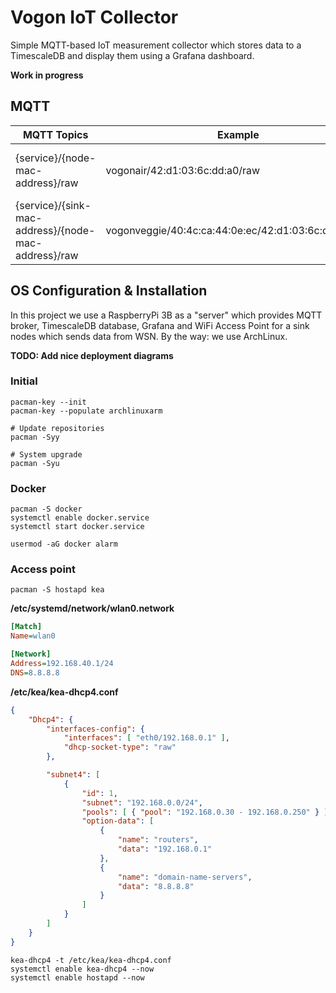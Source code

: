# Vogon IoT Collector

Simple MQTT-based IoT measurement collector which stores data to a TimescaleDB and display them using a Grafana
dashboard.

**Work in progress**

## MQTT

| MQTT Topics                                         | Example                                             | Description                |
|-----------------------------------------------------|-----------------------------------------------------|----------------------------|
| {service}/{node-mac-address}/raw                    | vogonair/42:d1:03:6c:dd:a0/raw                      | Raw collector without sink |
| {service}/{sink-mac-address}/{node-mac-address}/raw | vogonveggie/40:4c:ca:44:0e:ec/42:d1:03:6c:dd:a0/raw | Raw collector with sink    |

## OS Configuration & Installation

In this project we use a RaspberryPi 3B as a "server" which provides MQTT broker, TimescaleDB database, Grafana and
WiFi Access Point for a sink nodes which sends data from WSN. By the way: we use ArchLinux.

**TODO: Add nice deployment diagrams**

### Initial

```shell
pacman-key --init
pacman-key --populate archlinuxarm

# Update repositories
pacman -Syy

# System upgrade
pacman -Syu
```

### Docker

```shell
pacman -S docker
systemctl enable docker.service
systemctl start docker.service

usermod -aG docker alarm
```

### Access point

```shell
pacman -S hostapd kea
```

**/etc/systemd/network/wlan0.network**

```ini
[Match]
Name=wlan0

[Network]
Address=192.168.40.1/24
DNS=8.8.8.8
```

**/etc/kea/kea-dhcp4.conf**

```json
{
	"Dhcp4": {
		"interfaces-config": {
			"interfaces": [ "eth0/192.168.0.1" ],
			"dhcp-socket-type": "raw"
		},

		"subnet4": [
			{
				"id": 1,
				"subnet": "192.168.0.0/24",
				"pools": [ { "pool": "192.168.0.30 - 192.168.0.250" } ],
				"option-data": [
					{
						"name": "routers",
						"data": "192.168.0.1"
					},
					{
						"name": "domain-name-servers",
						"data": "8.8.8.8"
					}
				]
			}
		]
	}
}
```

```shell
kea-dhcp4 -t /etc/kea/kea-dhcp4.conf
systemctl enable kea-dhcp4 --now
systemctl enable hostapd --now
```
